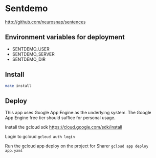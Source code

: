 Sentdemo
========

http://github.com/neurosnap/sentences

## Environment variables for deployment

* SENTDEMO\_USER
* SENTDEMO\_SERVER
* SENTDEMO\_DIR

## Install

```bash
make install
```

## Deploy

This app uses Google App Engine as the underlying system. The Google App Engine free tier should suffice for personal usage.

Install the gcloud sdk
https://cloud.google.com/sdk/install

Login to gcloud
`gcloud auth login`

Run the gcloud app deploy on the project for Sharer
`gcloud app deploy app.yaml`
